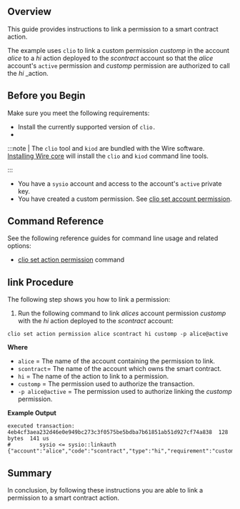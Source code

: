 ## Overview

This guide provides instructions to link a permission to a smart contract action.

The example uses `clio` to link a custom permission _customp_ in the account _alice_ to a _hi_ action deployed to the _scontract_ account so that the _alice_ account's `active` permission and _customp_ permission are authorized to call the _hi_ _action.  

## Before you Begin

Make sure you meet the following requirements:

* Install the currently supported version of `clio.`
*

:::note
| The `clio` tool and `kiod` are bundled with the Wire software. [Installing Wire core](/docs/getting-started/install-dependencies.md) will install the `clio` and `kiod` command line tools.

:::

* You have a `sysio` account and access to the account's `active` private key.
* You have created a custom permission. See [clio set account permission](../command-reference/set/set-account.md).

## Command Reference

See the following reference guides for command line usage and related options:

* [clio set action permission](../command-reference/set/set-action.md) command

## link Procedure

The following step shows you how to link a permission:

1. Run the following command to link _alices_ account permission _customp_ with the _hi_ action deployed to the _scontract_ account:

```shell
clio set action permission alice scontract hi customp -p alice@active
```

**Where**

* `alice` = The name of the account containing the permission to link.
* `scontract`= The name of the account which owns the smart contract.
* `hi` = The name of the action to link to a permission.
* `customp` = The permission used to authorize the transaction.
* `-p alice@active` = The permission used to authorize linking the _customp_ permission.

**Example Output**

```shell
executed transaction: 4eb4cf3aea232d46e0e949bc273c3f0575be5bdba7b61851ab51d927cf74a838  128 bytes  141 us
#         sysio <= sysio::linkauth              {"account":"alice","code":"scontract","type":"hi","requirement":"customp"}
```

## Summary

In conclusion, by following these instructions you are able to link a permission to a smart contract action.
